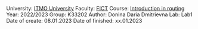 University: [ITMO University](https://itmo.ru/ru/)
Faculty: [FICT](https://fict.itmo.ru)
Course: [Introduction in routing](https://github.com/itmo-ict-faculty/introduction-in-routing)
Year: 2022/2023
Group: K33202
Author: Donina Daria Dmitrievna
Lab: Lab1
Date of create: 08.01.2023
Date of finished: xx.01.2023
